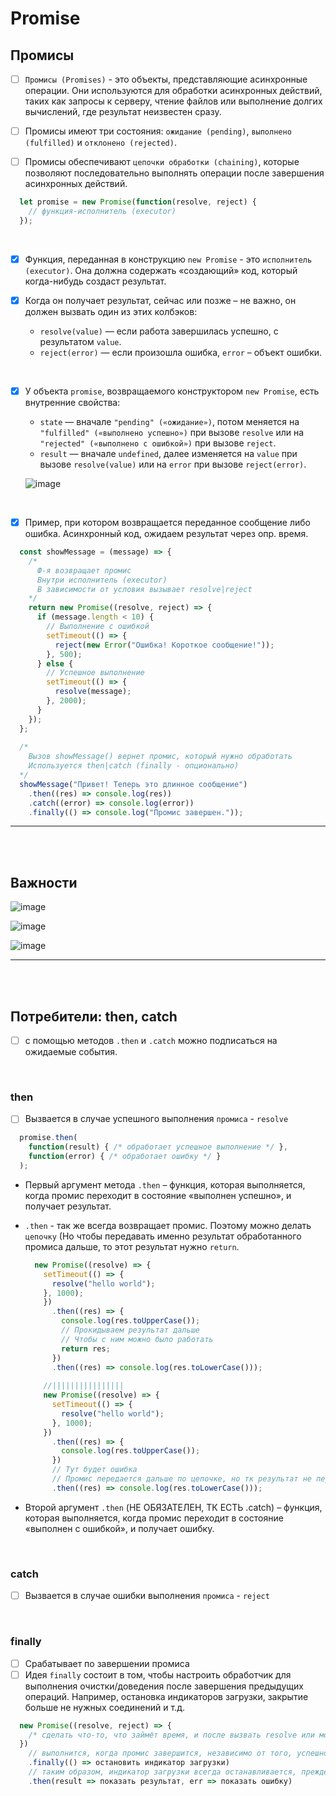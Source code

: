 # Promise 

<h2>Промисы</h2>

- [ ] `Промисы (Promises)` - это объекты, представляющие асинхронные операции. Они используются для обработки асинхронных действий, таких как запросы к серверу, чтение файлов или выполнение долгих вычислений, где результат неизвестен сразу.

- [ ] Промисы имеют три состояния: `ожидание (pending)`, `выполнено (fulfilled)` и `отклонено (rejected)`.

- [ ] Промисы обеспечивают `цепочки обработки (chaining)`, которые позволяют последовательно выполнять операции после завершения асинхронных действий.

```javascript
  let promise = new Promise(function(resolve, reject) {
    // функция-исполнитель (executor)
  });
```

<br>

  - [x] Функция, переданная в конструкцию `new Promise` - это `исполнитель (executor)`. Она должна содержать «создающий» код, который когда-нибудь создаст результат.
  - [x] Когда он получает результат, сейчас или позже – не важно, он должен вызвать один из этих колбэков:

    + `resolve(value)` — если работа завершилась успешно, с результатом `value`.
    + `reject(error)` — если произошла ошибка, `error` – объект ошибки. 

  <br>

  - [x] У объекта `promise`, возвращаемого конструктором `new Promise`, есть внутренние свойства:

    + `state` — вначале `"pending" («ожидание»)`, потом меняется на `"fulfilled" («выполнено успешно»)` при вызове `resolve` или на `"rejected" («выполнено с ошибкой»)` при вызове `reject`.
    + `result` — вначале `undefined`, далее изменяется на `value` при вызове `resolve(value)` или на `error` при вызове `reject(error)`.
       
    ![image](https://github.com/acidshotgun/learn-js-vanilla/assets/117285472/b180dfdf-c4b3-4ea9-8689-50bfa96e4226)

  <br>

  - [x] Пример, при котором возвращается переданное сообщение либо ошибка. Асинхронный код, ожидаем результат через опр. время.

  ```javascript
    const showMessage = (message) => {
      /*
        Ф-я возвращает промис
        Внутри исполнитель (executor)
        В зависимости от условия вызывает resolve|reject
      */
      return new Promise((resolve, reject) => {
        if (message.length < 10) {
          // Выполнение с ошибкой 
          setTimeout(() => {
            reject(new Error("Ошибка! Короткое сообщение!"));
          }, 500);
        } else {
          // Успешное выполнение
          setTimeout(() => {
            resolve(message);
          }, 2000);
        }
      });
    };
    
    /*
      Вызов showMessage() вернет промис, который нужно обработать
      Используется then|catch (finally - опционально)
    */
    showMessage("Привет! Теперь это длинное сообщение")
      .then((res) => console.log(res))
      .catch((error) => console.log(error))
      .finally(() => console.log("Промис завершен."));
  ```

<hr>
<br>
<br>

<h2>Важности</h2>

![image](https://github.com/acidshotgun/learn-js-vanilla/assets/117285472/eb9b11c9-8a42-4944-85dc-40e3df2b3b20)

![image](https://github.com/acidshotgun/learn-js-vanilla/assets/117285472/5685492d-1a4d-4aca-89f2-dcbefd82eb5f)

![image](https://github.com/acidshotgun/learn-js-vanilla/assets/117285472/507c9b19-8150-4a1f-ab4f-beefc0617b6e)

<hr>
<br>
<br>

<h2>Потребители: then, catch</h2>

- [ ] с помощью методов `.then` и `.catch` можно подписаться на ожидаемые события.

<br>

<h3>then</h3>

- [ ] Вызвается в случае успешного выполнения `промиса` - `resolve`

```javascript
  promise.then(
    function(result) { /* обработает успешное выполнение */ },
    function(error) { /* обработает ошибку */ }
  );
```

+ Первый аргумент метода `.then` – функция, которая выполняется, когда промис переходит в состояние «выполнен успешно», и получает результат.

+ `.then` - так же всегда возвращает промис. Поэтому можно делать `цепочку` (Но чтобы передавать именно результат обработанного промиса дальше, то этот результат нужно `return`.

  ```javascript
    new Promise((resolve) => {
      setTimeout(() => {
        resolve("hello world");
      }, 1000);
      })
        .then((res) => {
          console.log(res.toUpperCase());
          // Прокидываем результат дальше
          // Чтобы с ним можно было работать
          return res;
        })
        .then((res) => console.log(res.toLowerCase()));
      
      //||||||||||||||||
      new Promise((resolve) => {
        setTimeout(() => {
          resolve("hello world");
        }, 1000);
      })
        .then((res) => {
          console.log(res.toUpperCase());
        })
        // Тут будет ошибка
        // Промис передается дальше по цепочке, но тк результат не передан - мы читаем undefined
        .then((res) => console.log(res.toLowerCase()));
  ```

+ Второй аргумент `.then` (НЕ ОБЯЗАТЕЛЕН, ТК ЕСТЬ .catch) – функция, которая выполняется, когда промис переходит в состояние «выполнен с ошибкой», и получает ошибку.

<br>

<h3>catch</h3>

- [ ] Вызвается в случае ошибки выполнения `промиса` - `reject`

<br>

<h3>finally</h3>

- [ ] Срабатывает по завершении промиса
- [ ] Идея `finally` состоит в том, чтобы настроить обработчик для выполнения очистки/доведения после завершения предыдущих операций. Например, остановка индикаторов загрузки, закрытие больше не нужных соединений и т.д.

```javascript
  new Promise((resolve, reject) => {
    /* сделать что-то, что займёт время, и после вызвать resolve или может reject */
  })
    // выполнится, когда промис завершится, независимо от того, успешно или нет
    .finally(() => остановить индикатор загрузки)
    // таким образом, индикатор загрузки всегда останавливается, прежде чем мы продолжим
    .then(result => показать результат, err => показать ошибку)
```
